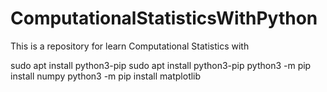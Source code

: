# ComputationalStatisticsWithPython
This is a repository for learn Computational Statistics with 

sudo apt install python3-pip sudo apt install python3-pip
python3 -m pip install numpy
python3 -m pip install matplotlib

